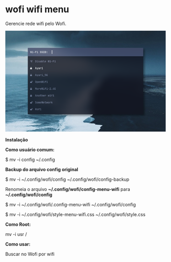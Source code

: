 # wofi wifi menu
Gerencie rede wifi pelo Wofi.

![Screenshot of rofi-wifi-menu](usr/share/doc/wofi-wifi/wofi-wifi-menu.png)


**Instalação**


**Como usuário comum:**

$ mv -i config ~/.config


**Backup do arquivo config original**

$ mv -i ~/.config/wofi/config ~/.config/wofi/config-backup

Renomeia o arquivo **~/.config/wofi/config-menu-wifi** para **~/.config/wofi/config**

$ mv -i ~/.config/wofi/.config-menu-wifi ~/.config/wofi/config

$ mv -i ~/.config/wofi/style-menu-wifi.css ~/.config/wofi/style.css

**Como Root:**

 mv -i usr /

**Como usar:**

Buscar no Wofi por wifi
